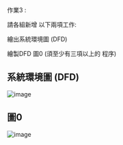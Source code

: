 作業3 : 

請各組新增 以下兩項工作:

繪出系統環境圖 (DFD)

繪製DFD 圖0 (須至少有三項以上的 程序)

## 系統環境圖 (DFD)

![image](https://user-images.githubusercontent.com/113970010/206192029-12a5f0f5-4437-45f9-8d4a-f36e14bdd05d.png)


## 圖0

![image](https://user-images.githubusercontent.com/113970010/206192143-fe0418a4-e821-4796-8f22-9886b07b614f.png)
